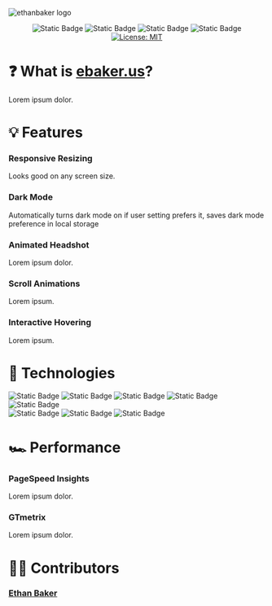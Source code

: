 ![ethanbaker logo](https://github.com/ethbak/personal-portfolio-website/assets/136761692/fdc15473-d9dd-440e-b3c2-153ddd19d581)

<div align="center">
  
![Static Badge](https://img.shields.io/badge/Author-Ethan_Baker-green)
![Static Badge](https://img.shields.io/badge/GitHub-ethbak-orange?link=https%3A%2F%2Fgithub.com%2Fethbak)
![Static Badge](https://img.shields.io/badge/LinkedIn-ethbak-blue?link=https%3A%2F%2Flinkedin.com%2Fin%2Fethbak)
![Static Badge](https://img.shields.io/badge/Website-ebaker.us-red?link=http%3A%2F%2Febaker.us)
[![License: MIT](https://img.shields.io/badge/License-MIT-yellow.svg)](https://opensource.org/licenses/MIT)

</div>

# ❓ What is [ebaker.us](https://ebaker.us)?
Lorem ipsum dolor.

# 💡 Features
### Responsive Resizing
Looks good on any screen size.
### Dark Mode
Automatically turns dark mode on if user setting prefers it, saves dark mode preference in local storage
### Animated Headshot
Lorem ipsum dolor.
### Scroll Animations
Lorem ipsum.
### Interactive Hovering
Lorem ipsum.

# 📀 Technologies
![Static Badge](https://img.shields.io/badge/HTML-red?style=for-the-badge)
![Static Badge](https://img.shields.io/badge/CSS-blue?style=for-the-badge)
![Static Badge](https://img.shields.io/badge/JAVASCRIPT-gold?style=for-the-badge)
![Static Badge](https://img.shields.io/badge/C%20SHARP-violet?style=for-the-badge)
![Static Badge](https://img.shields.io/badge/ASP.NET-grey?style=for-the-badge)
<br/>
![Static Badge](https://img.shields.io/badge/BOOTSTRAP-purple?style=for-the-badge)
![Static Badge](https://img.shields.io/badge/MVC-default?style=for-the-badge)
![Static Badge](https://img.shields.io/badge/PHOTOSHOP-lightblue?style=for-the-badge)

# 🏎️ Performance
### PageSpeed Insights
Lorem ipsum dolor.

### GTmetrix
Lorem ipsum dolor.

# 👨‍💻 Contributors
### [Ethan Baker](https://ebaker.us)
